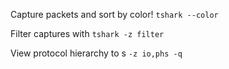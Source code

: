 Capture packets and sort by color!
`tshark --color`

Filter captures with `tshark -z filter`

View protocol hierarchy to s
`-z io,phs -q`